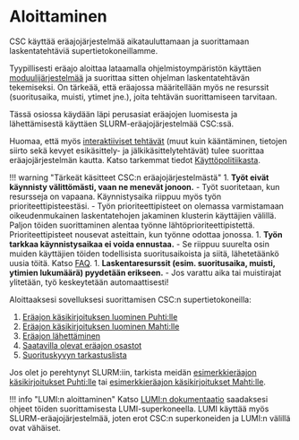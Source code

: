 # Aloittaminen

CSC käyttää eräajojärjestelmää aikatauluttamaan ja suorittamaan laskentatehtäviä supertietokoneillamme.

Tyypillisesti eräajo aloittaa lataamalla ohjelmistoympäristön käyttäen [moduulijärjestelmää](../modules.md) ja suorittaa sitten ohjelman laskentatehtävän tekemiseksi. On tärkeää, että eräajossa määritellään myös ne resurssit (suoritusaika, muisti, ytimet jne.), joita tehtävän suorittamiseen tarvitaan.

Tässä osiossa käydään läpi perusasiat eräajojen luomisesta ja lähettämisestä käyttäen SLURM-eräajojärjestelmää CSC:ssä.

Huomaa, että myös [interaktiiviset tehtävät](interactive-usage.md) (muut kuin kääntäminen, tietojen siirto sekä kevyet esikäsittely- ja jälkikäsittelytehtävät) tulee suorittaa eräajojärjestelmän kautta. Katso tarkemmat tiedot [Käyttöpolitiikasta](../usage-policy.md).

!!! warning "Tärkeät käsitteet CSC:n eräajojärjestelmästä"
    1. **Työt eivät käynnisty välittömästi, vaan ne menevät jonoon.**
        - Työt suoritetaan, kun resursseja on vapaana. Käynnistysaika riippuu
          myös työn prioriteettipisteestäsi.
        - Työn prioriteettipisteet on olemassa varmistamaan
          oikeudenmukainen laskentatehojen jakaminen klusterin käyttäjien
          välillä. Paljon töiden suorittaminen alentaa työnne
          lähtöprioriteettipistettä. Prioriteettipisteet nousevat asteittain,
          kun työnne odottaa jonossa.
    1. **Työn tarkkaa käynnistysaikaa ei voida ennustaa.**
        - Se riippuu suurelta osin muiden käyttäjien töiden todellisista
          suoritusaikoista ja siitä, lähetetäänkö uusia töitä. Katso
          [FAQ](../../support/faq/when-will-my-job-run.md).
    1. **Laskentaresurssit (esim. suoritusaika, muisti, ytimien lukumäärä)
       pyydetään erikseen.**
        - Jos varattu aika tai muistirajat ylitetään, työ keskeytetään
          automaattisesti!

Aloittaaksesi sovelluksesi suorittamisen CSC:n supertietokoneilla:

1. [Eräajon käsikirjoituksen luominen Puhti:lle](creating-job-scripts-puhti.md)
2. [Eräajon käsikirjoituksen luominen Mahti:lle](creating-job-scripts-mahti.md)
3. [Eräajon lähettäminen](submitting-jobs.md)
4. [Saatavilla olevat eräajon osastot](batch-job-partitions.md)
5. [Suorituskyvyn tarkastuslista](performance-checklist.md)

Jos olet jo perehtynyt SLURM:iin, tarkista meidän
[esimerkkieräajon käsikirjoitukset Puhti:lle](example-job-scripts-puhti.md) tai
[esimerkkieräajon käsikirjoitukset Mahti:lle](example-job-scripts-mahti.md).

!!! info "LUMI:n aloittaminen"
    Katso [LUMI:n dokumentaatio](https://docs.lumi-supercomputer.eu/runjobs/scheduled-jobs/slurm-quickstart/) saadaksesi ohjeet töiden suorittamisesta LUMI-superkoneella. LUMI käyttää myös SLURM-eräajojärjestelmää, joten erot CSC:n superkoneiden ja LUMI:n välillä ovat vähäiset.